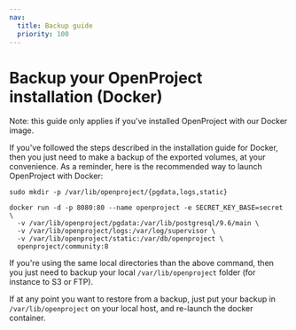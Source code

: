 ```yaml
---
nav:
  title: Backup guide
  priority: 100
---
```


# Backup your OpenProject installation (Docker)

Note: this guide only applies if you've installed OpenProject with our Docker image.

If you've followed the steps described in the installation guide for Docker,
then you just need to make a backup of the exported volumes, at your
convenience. As a reminder, here is the recommended way to launch OpenProject
with Docker:

    sudo mkdir -p /var/lib/openproject/{pgdata,logs,static}

    docker run -d -p 8080:80 --name openproject -e SECRET_KEY_BASE=secret \
      -v /var/lib/openproject/pgdata:/var/lib/postgresql/9.6/main \
      -v /var/lib/openproject/logs:/var/log/supervisor \
      -v /var/lib/openproject/static:/var/db/openproject \
      openproject/community:8

If you're using the same local directories than the above command, then you
just need to backup your local `/var/lib/openproject` folder (for instance to
S3 or FTP).

If at any point you want to restore from a backup, just put your backup in
`/var/lib/openproject` on your local host, and re-launch the docker container.
